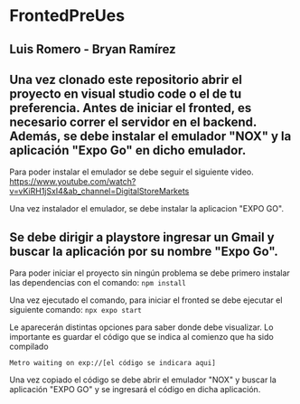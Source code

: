 # FrontedPreUes

## Luis Romero - Bryan Ramírez

Una vez clonado este repositorio abrir el proyecto en visual studio code o el de tu preferencia.
Antes de iniciar el fronted, es necesario correr el servidor en el backend.
Además, se debe instalar el emulador "NOX" y la aplicación "Expo Go" en dicho emulador.
-------------------------------------------------------------------------------------------------------------------------------------

Para poder instalar el emulador se debe seguir el siguiente video.
https://www.youtube.com/watch?v=vKiRH1jSxI4&ab_channel=DigitalStoreMarkets

Una vez instalador el emulador, se debe instalar la aplicacion "EXPO GO".

Se debe dirigir a playstore ingresar un Gmail y buscar la aplicación por su nombre "Expo Go".
-------------------------------------------------------------------------------------------------------------------------------------

Para poder iniciar el proyecto sin ningún problema se debe primero instalar las dependencias con el comando:
`npm install`

Una vez ejecutado el comando, para iniciar el fronted se debe ejecutar el siguiente comando:
`npx expo start`

Le aparecerán distintas opciones para saber donde debe visualizar.
Lo importante es guardar el código que se indica al comienzo que ha sido compilado

`Metro waiting on exp://[el código se indicara aqui]`

Una vez copiado el código se debe abrir el emulador "NOX" y buscar la aplicación "EXPO GO" y se ingresará el código en dicha aplicación.